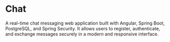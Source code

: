 # Chat
A real-time chat messaging web application built with Angular, Spring Boot, PostgreSQL, and Spring Security. It allows users to register, authenticate, and exchange messages securely in a modern and responsive interface.
